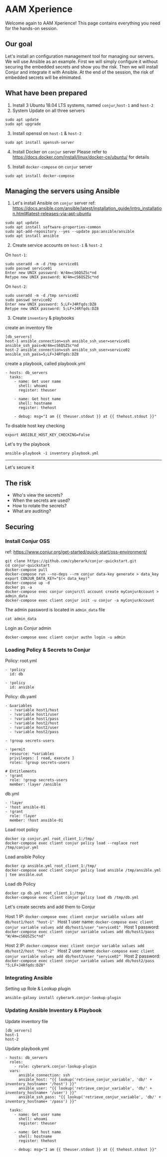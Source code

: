 # AAM Xperience

Welcome again to AAM Xperience!   This page contains everything you need for the hands-on session.

## Our goal 
Let's install an configuration management tool for managing our servers.
We will use Ansible as an example.
First we will simply configure it without securing the embedded secrets and show you the risk.
Then we will install Conjur and integrate it with Ansible.
At the end of the session, the risk of embedded secrets will be elmimated. 


## What have been prepared
1. Install 3 Ubuntu 18.04 LTS systems, named `conjur`,`host-1` and `host-2`
2. System Update on all three servers
```
sudo apt update
sudo apt upgrade
```

3. Install openssl on `host-1` & `host-2`
```
sudo apt install openssh-server
```

4. Install Docker on `conjur` server
Please refer to https://docs.docker.com/install/linux/docker-ce/ubuntu/ for details

5. Install `docker-compose` on `conjur` server 
```
sudo apt install docker-compose
```

## Managing the servers using Ansible 

1. Let's install Ansible on `conjur` server
ref: https://docs.ansible.com/ansible/latest/installation_guide/intro_installation.html#latest-releases-via-apt-ubuntu

```
sudo apt update
sudo apt install software-properties-common
sudo apt-add-repository --yes --update ppa:ansible/ansible
sudo apt install ansible
```

2. Create service accounts on `host-1` & `host-2`

On `host-1`:
```
sudo useradd -m -d /tmp service01
sudo passwd service01
Enter new UNIX password: W/4m=cS6QSZSc*nd
Retype new UNIX password: W/4m=cS6QSZSc*nd
```


On `host-2`:
```
sudo useradd -m -d /tmp service02
sudo passwd service02
Enter new UNIX password: 5;LF+J4Rfqds:DZ8
Retype new UNIX password: 5;LF+J4Rfqds:DZ8
```

3. Create `inventory` & playbooks

create an inventory file
```
[db_servers]
host-1 ansible_connection=ssh ansible_ssh_user=service01 ansible_ssh_pass=W/4m=cS6QSZSc*nd
host-2 ansible_connection=ssh ansible_ssh_user=service02 ansible_ssh_pass=5;LF+J4Rfqds:DZ8
```

create a playbook, called playbook.yml
```
- hosts: db_servers
  tasks:
    - name: Get user name
      shell: whoami
      register: theuser

    - name: Get host name
      shell: hostname
      register: thehost

    - debug: msg="I am {{ theuser.stdout }} at {{ thehost.stdout }}"
```

To disable host key checking
```
export ANSIBLE_HOST_KEY_CHECKING=False
````

Let's try the playbook
```
ansible-playbook -i inventory playbook.yml
````

---

Let's secure it

## The risk

- Who's view the secrets?
- When the secrets are used?
- How to rotate the secrets?
- What are auditing?

## Securing 

### Install Conjur OSS

ref: https://www.conjur.org/get-started/quick-start/oss-environment/

```
git clone https://github.com/cyberark/conjur-quickstart.git
cd conjur-quickstart
docker-compose pull
docker-compose run --no-deps --rm conjur data-key generate > data_key
export CONJUR_DATA_KEY="$(< data_key)"
docker-compose up -d
docker ps -a
docker-compose exec conjur conjurctl account create myConjurAccount > admin_data
docker-compose exec client conjur init -u conjur -a myConjurAccount
```

The admin password is located in `admin_data` file
```
cat admin_data
```

Login as Conjur admin
```
docker-compose exec client conjur authn login -u admin
```

### Loading Policy & Secrets to Conjur

Policy: root.yml

```
- !policy
  id: db

- !policy
  id: ansible
```

Policy: db.yaml
```
- &variables
  - !variable host1/host
  - !variable host1/user
  - !variable host1/pass
  - !variable host2/host
  - !variable host2/user
  - !variable host2/pass

- !group secrets-users

- !permit
  resource: *variables
  privileges: [ read, execute ]
  roles: !group secrets-users

# Entitlements 
- !grant
  role: !group secrets-users
  member: !layer /ansible
```

db.yml
```
- !layer
- !host ansible-01
- !grant
  role: !layer
  member: !host ansible-01
```

Load root policy
```
docker cp conjur.yml root_client_1:/tmp/
docker-compose exec client conjur policy load --replace root /tmp/conjur.yml
```

Load ansible Policy
```
docker cp ansible.yml root_client_1:/tmp/
docker-compose exec client conjur policy load ansible /tmp/ansible.yml | tee ansible.out

```
Load db Policy
```
docker cp db.yml root_client_1:/tmp/
docker-compose exec client conjur policy load db /tmp/db.yml
```

Let's create secrets and add them to Conjur

Host 1 IP: `docker-compose exec client conjur variable values add db/host1/host "host-1" `
Host 1 user name: `docker-compose exec client conjur variable values add db/host1/user "service01" `
Host 1 password: `docker-compose exec client conjur variable values add db/host1/pass "W/4m=cS6QSZSc*nd"`

Host 2 IP: `docker-compose exec client conjur variable values add db/host2/host "host-2" `
Host 2 user name: `docker-compose exec client conjur variable values add db/host2/user "service02" `
Host 2 password: `docker-compose exec client conjur variable values add db/host2/pass "5;LF+J4Rfqds:DZ8"`



### Integrating Ansible

Setting up Role & Lookup plugin
```
ansible-galaxy install cyberark.conjur-lookup-plugin
```


### Updating Ansible Inventory & Playbook


Update inventory file
```
[db_servers]
host-1
host-2
```

Update playbook.yml
```
- hosts: db_servers
  roles:
    - role: cyberark.conjur-lookup-plugin
  vars:
      ansible_connection: ssh      
      ansible_host: "{{ lookup('retrieve_conjur_variable', 'db/' + inventory_hostname+ '/host') }}"
      ansible_user: "{{ lookup('retrieve_conjur_variable', 'db/' + inventory_hostname+ '/user') }}"
      ansible_ssh_pass: "{{ lookup('retrieve_conjur_variable', 'db/' + inventory_hostname+ '/pass') }}"

  tasks:
    - name: Get user name
      shell: whoami
      register: theuser

    - name: Get host name
      shell: hostname
      register: thehost

    - debug: msg="I am {{ theuser.stdout }} at {{ thehost.stdout }}"
```
